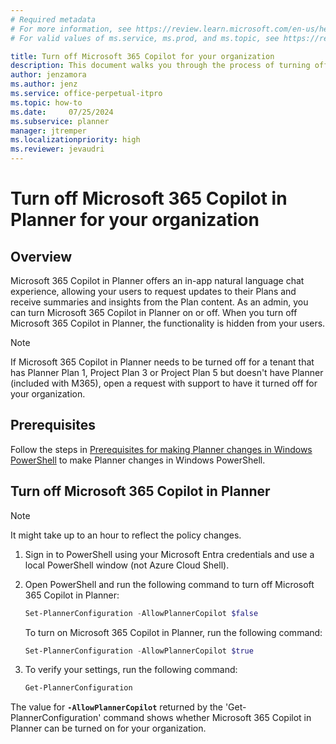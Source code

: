 ```yaml
---
# Required metadata
# For more information, see https://review.learn.microsoft.com/en-us/help/platform/learn-editor-add-metadata?branch=main
# For valid values of ms.service, ms.prod, and ms.topic, see https://review.learn.microsoft.com/en-us/help/platform/metadata-taxonomies?branch=main

title: Turn off Microsoft 365 Copilot for your organization
description: This document walks you through the process of turning off the Copilot in Planner feature for your organization through our PowerShell suite
author: jenzamora
ms.author: jenz
ms.service: office-perpetual-itpro
ms.topic: how-to
ms.date:     07/25/2024
ms.subservice: planner
manager: jtremper
ms.localizationpriority: high
ms.reviewer: jevaudri
---
```


# Turn off Microsoft 365 Copilot in Planner for your organization

## Overview

Microsoft 365 Copilot in Planner offers an in-app natural language chat experience, allowing your users to request updates to their Plans and receive summaries and insights from the Plan content. As an admin, you can turn Microsoft 365 Copilot in Planner on or off. When you turn off Microsoft 365 Copilot in Planner, the functionality is hidden from your users.

> [!NOTE]
> If Microsoft 365 Copilot in Planner needs to be turned off for a tenant that has Planner Plan 1, Project Plan 3 or Project Plan 5 but doesn't have Planner (included with M365), open a request with support to have it turned off for your organization. 
## Prerequisites

Follow the steps in [Prerequisites for making Planner changes in Windows PowerShell](prerequisites-for-powershell.md) to make Planner changes in Windows PowerShell.


## Turn off Microsoft 365 Copilot in Planner

> [!NOTE]
> It might take up to an hour to reflect the policy changes.

1. Sign in to PowerShell using your Microsoft Entra credentials and use a local PowerShell window (not Azure Cloud Shell).

1. Open PowerShell and run the following command to turn off Microsoft 365 Copilot in Planner:

   ```PowerShell 
   Set-PlannerConfiguration -AllowPlannerCopilot $false
   ```
   
   To turn on Microsoft 365 Copilot in Planner, run the following command:
   
   ```PowerShell
   Set-PlannerConfiguration -AllowPlannerCopilot $true
   ```
   
1. To verify your settings, run the following command:

      ```PowerShell
   Get-PlannerConfiguration
   ```

The value for **`-AllowPlannerCopilot`**  returned by the 'Get-PlannerConfiguration' command shows whether Microsoft 365 Copilot in Planner can be turned on for your organization.
